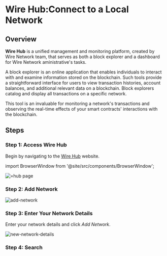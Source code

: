 # Wire Hub:Connect to a Local Network

## Overview

**Wire Hub** is a unified management and monitoring platform, created by Wire Network team, that serves as both a block explorer and a dashboard for Wire Network aministrative's tasks.

A block explorer is an online application that enables individuals to interact with and examine information stored on the blockchain. Such tools provide a straightforward interface for users to view transaction histories, account balances, and additional relevant data on a blockchain. Block explorers catalog and display all transactions on a specific network.

This tool is an invaluable for monitoring a network's transactions and observing the real-time effects of your smart contracts' interactions with the blockchain.

## Steps

### Step 1: Access Wire Hub

Begin by navigating to the [Wire Hub](https://hub.wire.network) website.

import BrowserWindow from '@site/src/components/BrowserWindow';

<BrowserWindow url="https://hub.wire.network/">
      <img src="/img/hub.png" alt="=hub page" />

 </BrowserWindow>

### Step 2: Add Network

<BrowserWindow url="https://hub.wire.network/">
      <img src="/img/hub-change-network.png" alt="add-network" />

 </BrowserWindow>

### Step 3: Enter Your Network Details

Enter your network details and click *Add Network*.

<BrowserWindow url="https://hub.wire.network/">
      <img src="/img/hub-connect-to-a-local-network.png" alt="new-network-details" />

 </BrowserWindow>

### Step 4: Search
